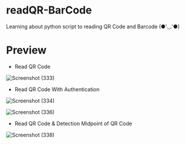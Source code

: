# readQR-BarCode
Learning about python script to reading QR Code and Barcode (●'◡'●)
# Preview
- Read QR Code

![Screenshot (333)](https://user-images.githubusercontent.com/99522867/158010407-bfa734ee-0eb5-4bb6-b153-4976a0a1c68d.png)

- Read QR Code With Authentication

![Screenshot (334)](https://user-images.githubusercontent.com/99522867/158104307-05157142-15d1-4ee2-8ee1-928fd4804f7d.png)

![Screenshot (336)](https://user-images.githubusercontent.com/99522867/158104318-1631c2d2-32e2-4bac-80cd-63c025a3da45.png)

- Read QR Code & Detection Midpoint of QR Code

![Screenshot (338)](https://user-images.githubusercontent.com/99522867/158105386-6b97c1c4-bb79-422e-84f0-7ae74c6ee2c6.png)
